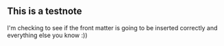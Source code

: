 
## This is a testnote

I'm checking to see if the front matter is going to be inserted correctly and everything else you know :))